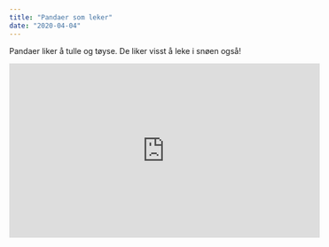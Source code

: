 ```yaml
---
title: "Pandaer som leker"
date: "2020-04-04"
---
```


Pandaer liker å tulle og tøyse. De liker visst å leke i snøen også!

<iframe width="560" height="315" src="https://www.youtube.com/embed/6s8_twHv780" frameborder="0" allowfullscreen></iframe>

